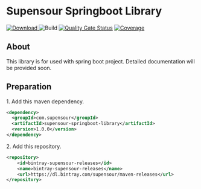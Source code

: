 # Supensour Springboot Library

[ ![Download](https://api.bintray.com/packages/supensour/maven-releases/com.supensour:supensour-springboot-library/images/download.svg?version=1.0.0) ](https://bintray.com/supensour/maven-releases/com.supensour:supensour-springboot-library/1.0.0/link)
![Build](https://github.com/supensour/supensour-springboot-library/workflows/Build/badge.svg)
[![Quality Gate Status](https://sonarcloud.io/api/project_badges/measure?project=com.supensour%3Asupensour-springboot-library&metric=alert_status)](https://sonarcloud.io/dashboard?id=com.supensour%3Asupensour-springboot-library)
[![Coverage](https://sonarcloud.io/api/project_badges/measure?project=com.supensour%3Asupensour-springboot-library&metric=coverage)](https://sonarcloud.io/dashboard?id=com.supensour%3Asupensour-springboot-library)

## About
This library is for used with spring boot project. Detailed documentation will be provided soon.

## Preparation
1\. Add this maven dependency.
```xml
<dependency>
  <groupId>com.supensour</groupId>
  <artifactId>supensour-springboot-library</artifactId>
  <version>1.0.0</version>
</dependency>
```

2\. Add this repository.
```xml
<repository>
    <id>bintray-supensour-releases</id>
    <name>bintray-supensour-releases</name>
    <url>https://dl.bintray.com/supensour/maven-releases</url>
</repository>
```
